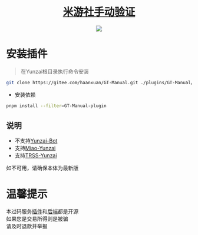 <div align="center">

# [米游社手动验证](https://gitee.com/QQ1146638442/GT-Manual)

![](https://count.getloli.com/get/@XxxX-GT-Manual?theme=rule34)

</div>

# 安装插件

> 在Yunzai根目录执行命令安装
``` bash 
git clone https://gitee.com/haanxuan/GT-Manual.git ./plugins/GT-Manual/
```
- 安装依赖
``` bash
pnpm install --filter=GT-Manual-plugin
```

## 说明
- 不支持[Yunzai-Bot](https://gitee.com/yoimiya-kokomi/Yunzai-Bot)
- 支持[Miao-Yunzai](https://gitee.com/yoimiya-kokomi/Miao-Yunzai)
- 支持[TRSS-Yunzai](https://gitee.com/TimeRainStarSky/Yunzai)

如不可用，请确保本体为最新版

# 温馨提示
本过码服务[插件](https://gitee.com/haanxuan/GT-Manual)和[后端](https://gitee.com/QQ1146638442/GT-Manual)都是开源   
如果您是交易所得则是被骗  
请及时退款并举报
